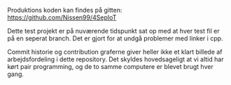 Produktions koden kan findes på gitten: https://github.com/Nissen99/4SepIoT 

Dette test projekt er på nuværende tidspunkt sat op med at hver test fil er på en seperat branch.
Det er gjort for at undgå problemer med linker i cpp.

Commit historie og contribution graferne giver heller ikke et klart billede af arbejdsfordeling i dette repository.
Det skyldes hovedsageligt at vi altid har kørt pair programming, og de to samme computere er blevet brugt hver gang.
